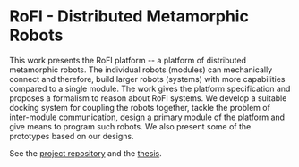 # RoFI - Distributed Metamorphic Robots

This work presents the RoFI platform -- a platform of distributed metamorphic
robots. The individual robots (modules) can mechanically connect and therefore,
build larger robots (systems) with more capabilities compared to a single
module. The work gives the platform specification and proposes a formalism to
reason about RoFI systems. We develop a suitable docking system for coupling the
robots together, tackle the problem of inter-module communication, design a
primary module of the platform and give means to program such robots. We also
present some of the prototypes based on our designs.

See the [project repository](https://github.com/paradise-fi/rofi) and the
[thesis](https://is.muni.cz/auth/th/y1s7e/).

